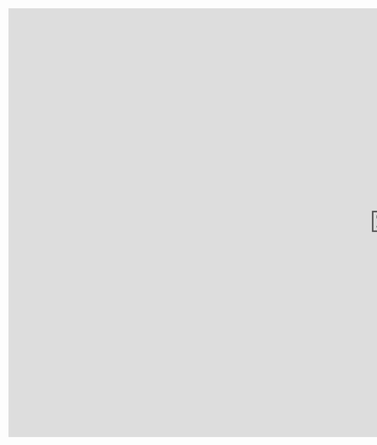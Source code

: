 <iframe src="https://math-for-dummies.github.io/g" style="border:0px #ffffff none;" name="myiFrame" scrolling="yes" frameborder="0" marginheight="0" marginwidth="0" height="851px" width="1515x" fullscreen></iframe>
